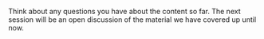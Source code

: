 Think about any questions you have about the content so far.  The next session
will be an open discussion of the material we have covered up until now.
